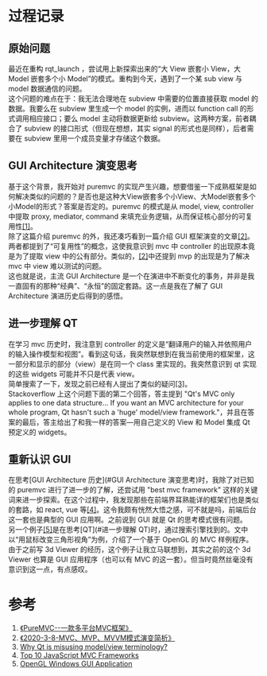 # 过程记录

## 原始问题

最近在重构 rqt_launch ，尝试用上新探索出来的“大 View 嵌套小 View，大 Model 嵌套多个小 Model”的模式。重构到今天，遇到了一个某 sub view 与 model 数据通信的问题。  
这个问题的难点在于：我无法合理地在 subview 中需要的位置直接获取 model 的数据。我要么在 subview 里生成一个 model 的实例，进而以 function call 的形式调用相应接口；要么 model 主动将数据更新给 subview。这两种方案，前者耦合了 subview 的接口形式（但现在想想，其实 signal 的形式也是同样），后者需要在 subview 里用一个成员变量才存储这个数据。  

## GUI Architecture 演变思考

基于这个背景，我开始对 puremvc 的实现产生兴趣，想要借鉴一下成熟框架是如何解决类似的问题的？是否也是这种大View嵌套多个小View、大Model嵌套多个小Model的形式？答案是否定的。puremvc 的模式是从 model, view, controller 中提取 proxy, mediator, command 来填充业务逻辑，从而保证核心部分的可复用性[[1]](#参考)。  
除了这篇介绍 puremvc 的外，我还凑巧看到一篇介绍 GUI 框架演变的文章[[2]](#参考)。两者都提到了“可复用性”的概念，这使我意识到 mvc 中 controller 的出现原本竟是为了提取 view 中的公有部分。类似的，[[2]](#参考)中还提到 mvp 的出现是为了解决 mvc 中 view 难以测试的问题。  
这也就是说，主流 GUI Architecture 是一个在演进中不断变化的事务，并非是我一直固有的那种“经典”、“永恒”的固定套路。这一点是我在了解了 GUI Architecture 演进历史后得到的感悟。  

## 进一步理解 QT

在学习 mvc 历史时，我注意到 controller 的定义是“翻译用户的输入并依照用户的输入操作模型和视图”。看到这句话，我突然联想到在我当前使用的框架里，这一部分和显示的部分（view）是在同一个 class 里实现的。我突然意识到 qt 实现的这些 widgets 可能并不只是代表 view。  
简单搜索了一下，发现之前已经有人提出了类似的疑问[[3]](#参考)。  
Stackoverflow 上这个问题下面的第二个回答，答主提到 "Qt's MVC only applies to one data structure... If you want an MVC architecture for your whole program, Qt hasn't such a 'huge' model/view framework."，并且在答案的最后，答主给出了和我一样的答案—用自己定义的 View 和 Model 集成 Qt 预定义的 widgets。

## 重新认识 GUI

在思考[GUI Architecture 历史](#GUI Architecture 演变思考)时，我除了对已知的 puremvc 进行了进一步的了解，还尝试用 "best mvc framework" 这样的关键词来进一步探索。在这个过程中，我发现那些在前端界耳熟能详的框架们也是类似的套路，如 react, vue 等[[4]](#参考)。这令我颇有恍然大悟之感，可不就是吗，前端后台这一套也是典型的 GUI 应用啊。之前说到 GUI 就是 Qt 的思考模式很有问题。  
另一个例子[[5]](#参考)是在思考[QT](#进一步理解 QT)时，通过搜索引擎找到的。文中以“用鼠标改变三角形视角”为例，介绍了一个基于 OpenGL 的 MVC 样例程序。由于之前写 3d Viewer 的经历，这个例子让我立马联想到，其实之前的这个 3d Viewer 也算是 GUI 应用程序（也可以有 MVC 的这一套）。但当时竟然丝毫没有意识到这一点，有点感叹。  

# 参考
1. [《PureMVC--一款多平台MVC框架》](#https://www.jianshu.com/p/47deaced9eb3)  
2. [《2020-3-8-MVC、MVP、MVVM模式演变简析》](#https://cloud.tencent.com/developer/article/1641997)  
3. [Why Qt is misusing model/view terminology?](#https://stackoverflow.com/questions/5543198/why-qt-is-misusing-model-view-terminology)  
4. [Top 10 JavaScript MVC Frameworks](#https://www.bbconsult.co.uk/blog/top-10-javascript-mvc-frameworks)  
5. [OpenGL Windows GUI Application](#http://www.songho.ca/opengl/gl_mvc.html)  